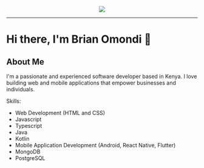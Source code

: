 
<p align="center">
<img src="https://img.shields.io/badge/Skills-Java, Kotlin, React/React Native, Java,Flutter" />
</p>
<hr>

# Hi there, I'm Brian Omondi 👋

## About Me

I'm a passionate and experienced software developer based in Kenya. I love building web and mobile applications that empower businesses and individuals. 

Skills:
- Web Development (HTML and CSS)
- Javascript
- Typescript
- Java
- Kotlin
- Mobile Application Development (Android, React Native, Flutter)
- MongoDB
- PostgreSQL

